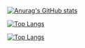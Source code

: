 [![Anurag's GitHub stats](https://github-readme-stats.vercel.app/api?username=Nanask&layout=compact&bg_color=20,67B26F,43cea2,4ca2cd,185a9d,2c3e50&title_color=e0ffff&text_color=e0ffff)](https://github.com/anuraghazra/github-readme-stats)

[![Top Langs](https://github-readme-stats.vercel.app/api/top-langs/?username=Nanask&layout=compact&bg_color=20,67B26F,43cea2,4ca2cd,185a9d,2c3e50&title_color=e0ffff&text_color=e0ffff)](https://github.com/anuraghazra/github-readme-stats)

[![Top Langs](https://github-readme-stats.vercel.app/api/top-langs/?username=Nanask&layout=compact&custom_title=My&nbsp;Language&nbsp;&bg_color=30,91eae4,86A8E7&title_color=fff&text_color=fff)](https://github.com/anuraghazra/github-readme-stats)



